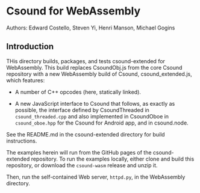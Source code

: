 # Csound for WebAssembly

Authors: Edward Costello, Steven Yi, Henri Manson, Michael Gogins

## Introduction

THis directory builds, packages, and tests csound-extended for WebAssembly. This 
build replaces CsoundObj.js from the core Csound repository with a new WebAssembly 
build of Csound, csound_extended.js, which features:

* A number of C++ opcodes (here, statically linked).

* A new JavaScript interface to Csound that follows, as exactly as possible, 
  the interface defined by CsoundThreaded in `csound_threaded.cpp` and also 
  implemented in CsoundOboe in `csound_oboe.hpp` for the Csound for Android 
  app, and in csound.node.
  
See the README.md in the csound-extended directory for build instructions.

The examples herein will run from the GitHub pages of the csound-extended 
repository. To run the examples locally, either clone and build this 
repository, or download the `csound-wasm` release and unzip it. 

Then, run the self-contained Web server, `httpd.py`, in the WebAssembly directory.